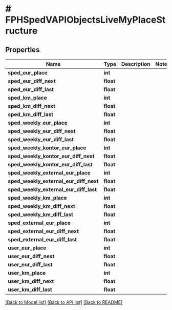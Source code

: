 # # FPHSpedVAPIObjectsLiveMyPlaceStructure

## Properties

Name | Type | Description | Notes
------------ | ------------- | ------------- | -------------
**sped_eur_place** | **int** |  |
**sped_eur_diff_next** | **float** |  |
**sped_eur_diff_last** | **float** |  |
**sped_km_place** | **int** |  |
**sped_km_diff_next** | **float** |  |
**sped_km_diff_last** | **float** |  |
**sped_weekly_eur_place** | **int** |  |
**sped_weekly_eur_diff_next** | **float** |  |
**sped_weekly_eur_diff_last** | **float** |  |
**sped_weekly_kontor_eur_place** | **int** |  |
**sped_weekly_kontor_eur_diff_next** | **float** |  |
**sped_weekly_kontor_eur_diff_last** | **float** |  |
**sped_weekly_external_eur_place** | **int** |  |
**sped_weekly_external_eur_diff_next** | **float** |  |
**sped_weekly_external_eur_diff_last** | **float** |  |
**sped_weekly_km_place** | **int** |  |
**sped_weekly_km_diff_next** | **float** |  |
**sped_weekly_km_diff_last** | **float** |  |
**sped_external_eur_place** | **int** |  |
**sped_external_eur_diff_next** | **float** |  |
**sped_external_eur_diff_last** | **float** |  |
**user_eur_place** | **int** |  |
**user_eur_diff_next** | **float** |  |
**user_eur_diff_last** | **float** |  |
**user_km_place** | **int** |  |
**user_km_diff_next** | **float** |  |
**user_km_diff_last** | **float** |  |

[[Back to Model list]](../../README.md#models) [[Back to API list]](../../README.md#endpoints) [[Back to README]](../../README.md)
